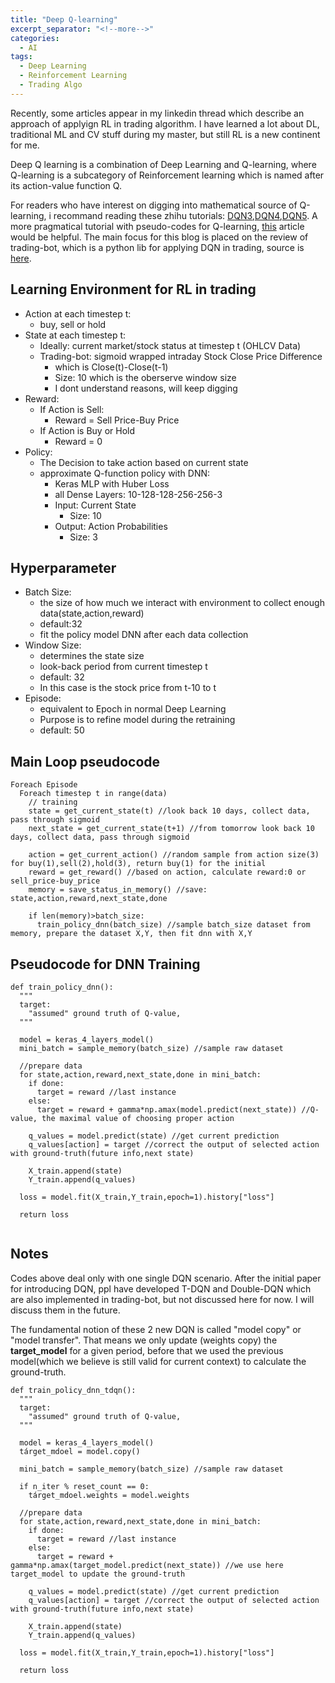 ```yaml
---
title: "Deep Q-learning"
excerpt_separator: "<!--more-->"
categories:
  - AI
tags:
  - Deep Learning 
  - Reinforcement Learning 
  - Trading Algo
---
```


Recently, some articles appear in my linkedin thread which describe an approach of applyign RL in trading algorithm.
I have learned a lot about DL, traditional ML and CV stuff during my master, but still RL is a new continent for me.

Deep Q learning is a combination of Deep Learning and Q-learning, where Q-learning is a subcategory of Reinforcement learning 
which is named after its action-value function Q.

For readers who have interest on digging into mathematical source of Q-learning, i recommand reading these zhihu tutorials: [DQN3](https://zhuanlan.zhihu.com/p/21340755?refer=intelligentunit),[DQN4](https://zhuanlan.zhihu.com/p/21378532?refer=intelligentunit),[DQN5](https://zhuanlan.zhihu.com/p/21421729). A more pragmatical tutorial with pseudo-codes for Q-learning, [this](https://www.analyticsvidhya.com/blog/2019/04/introduction-deep-q-learning-python/) article would be helpful. The main focus for this blog is placed on the review of trading-bot, which is a python lib for applying DQN in trading, source is [here](https://github.com/pskrunner14/trading-bot).

## Learning Environment for RL in trading
- Action at each timestep t:
  - buy, sell or hold
- State at each timestep t:
  - Ideally: current market/stock status at timestep t (OHLCV Data)
  - Trading-bot: sigmoid wrapped intraday Stock Close Price Difference 
    - which is Close(t)-Close(t-1)
    - Size: 10 which is the oberserve window size
    - I dont understand reasons, will keep digging
- Reward:
  - If Action is Sell: 
    - Reward = Sell Price-Buy Price 
  - If Action is Buy or Hold
    - Reward = 0
- Policy:
  - The Decision to take action based on current state 
  - approximate Q-function policy with DNN:
    - Keras MLP with Huber Loss
    - all Dense Layers: 10-128-128-256-256-3
    - Input: Current State
      - Size: 10
    - Output: Action Probabilities
      - Size: 3

## Hyperparameter
- Batch Size: 
  - the size of how much we interact with environment to collect enough data(state,action,reward)
  - default:32
  - fit the policy model DNN after each data collection
- Window Size:
  - determines the state size
  - look-back period from current timestep t
  - default: 32
  - In this case is the stock price from t-10 to t
- Episode:
  - equivalent to Epoch in normal Deep Learning
  - Purpose is to refine model during the retraining
  - default: 50

## Main Loop pseudocode
```
Foreach Episode
  Foreach timestep t in range(data)
    // training
    state = get_current_state(t) //look back 10 days, collect data, pass through sigmoid
    next_state = get_current_state(t+1) //from tomorrow look back 10 days, collect data, pass through sigmoid

    action = get_current_action() //random sample from action size(3) for buy(1),sell(2),hold(3), return buy(1) for the initial
    reward = get_reward() //based on action, calculate reward:0 or sell_price-buy_price
    memory = save_status_in_memory() //save: state,action,reward,next_state,done

    if len(memory)>batch_size:
      train_policy_dnn(batch_size) //sample batch_size dataset from memory, prepare the dataset X,Y, then fit dnn with X,Y

```

## Pseudocode for DNN Training
```
def train_policy_dnn():
  """
  target:
    "assumed" ground truth of Q-value, 
  """

  model = keras_4_layers_model()
  mini_batch = sample_memory(batch_size) //sample raw dataset

  //prepare data
  for state,action,reward,next_state,done in mini_batch:
    if done:
      target = reward //last instance
    else:
      target = reward + gamma*np.amax(model.predict(next_state)) //Q-value, the maximal value of choosing proper action

    q_values = model.predict(state) //get current prediction
    q_values[action] = target //correct the output of selected action with ground-truth(future info,next state)

    X_train.append(state)
    Y_train.append(q_values)

  loss = model.fit(X_train,Y_train,epoch=1).history["loss"]

  return loss


```

## Notes
Codes above deal only with one single DQN scenario. After the initial paper for introducing DQN, ppl have developed T-DQN and Double-DQN which are also implemented in trading-bot, but not discussed here for now. I will discuss them in the future.

The fundamental notion of these 2 new DQN is called "model copy" or "model transfer". That means we only update (weights copy) the **target_model** for a given period, before that we used the previous model(which we believe is still valid for current context) to calculate the ground-truth.

```
def train_policy_dnn_tdqn():
  """
  target:
    "assumed" ground truth of Q-value, 
  """

  model = keras_4_layers_model()
  tárget_mdoel = model.copy()

  mini_batch = sample_memory(batch_size) //sample raw dataset

  if n_iter % reset_count == 0:
    tárget_mdoel.weights = model.weights

  //prepare data
  for state,action,reward,next_state,done in mini_batch:
    if done:
      target = reward //last instance
    else:
      target = reward + gamma*np.amax(target_model.predict(next_state)) //we use here target_model to update the ground-truth

    q_values = model.predict(state) //get current prediction
    q_values[action] = target //correct the output of selected action with ground-truth(future info,next state)

    X_train.append(state)
    Y_train.append(q_values)

  loss = model.fit(X_train,Y_train,epoch=1).history["loss"]

  return loss


```

<!-- ## Value Function

- Target: 
  - a decision problem: how to use X Dollars to maximize its **reward**
- Policy(Decision Function):
  - simple policy: based only on capital X
```
  if X > 50k:
    invest in stock market
  else if X > 100k
    invest in immobilien market
  else:
    invest in books to learn something
``` 
  - better policy: based on capital X and intrinsic **value**

```
  invest in policy x, which x has estimated maximal reward.

  Expected x return:
  if x = invest in stock market:
    estimated reward = -100 (because of bearish market)
  else if x = invest in immobilien market & Capital X > 100k:
    estimated reward = +500 (because the immo bubble still exists)
  else if x = invest in books & Capital X < 100k:
    estimated reward = +1000 (because u learn somthing!)

```

## Bellman Equation
- Target:
  - How to quantitatively estimate the **value function**?

- Return is cumulative reward 
![Cumulative Reward](https://www.zhihu.com/equation?tex=G_t+%3D+R_%7Bt%2B1%7D+%2B+%5Clambda+R_%7Bt%2B2%7D+%2B+...+%3D+%5Csum_%7Bk%3D0%7D%5E%5Cinfty%5Clambda%5EkR_%7Bt%2Bk%2B1%7D)

We have discounted factor lambda before each reward.

- Definition:
  - **Value Function** v(s) is the Estimation of **Return** at a given state s
  ![iterative form of v(s)](https://www.zhihu.com/equation?tex=%5Cbegin%7Balign%7D%0A+v%28s%29+%26+%3D+%5Cmathbb+E%5BG_t%7CS_t+%3D+s%5D+%5C%5C%5C%5C%0A++++++%26+%3D+%5Cmathbb+E%5BR_%7Bt%2B1%7D%2B%5Clambda+R_%7Bt%2B2%7D+%2B+%5Clambda+%5E2R_%7Bt%2B3%7D+%2B+...%7CS_t+%3D+s%5D+%5C%5C%5C%5C+%0A++++++%26+%3D+%5Cmathbb+E%5BR_%7Bt%2B1%7D%2B%5Clambda+%28R_%7Bt%2B2%7D+%2B+%5Clambda+R_%7Bt%2B3%7D+%2B+...%29%7CS_t+%3D+s%5D+%5C%5C%5C%5C%0A++++++%26+%3D+%5Cmathbb+E%5BR_%7Bt%2B1%7D+%2B+%5Clambda+G_%7Bt%2B1%7D%7CS_t+%3D+s%5D+%5C%5C%5C%5C+%0A++++++%26+%3D+%5Cmathbb+E%5BR_%7Bt%2B1%7D+%2B+%5Clambda+v%28S_%7Bt%2B1%7D%29%7CS_t+%3D+s%5D%0A%5Cend%7Balign%7D)

  ![]()


## Action-Value Function - Extension from Bellman Equation
- Definition:
  - The **Action-Value Function** Q(s,a) is the Estimation of **Return**/Cumulative **Reward** at a given state and an action
  ![Action-Value Function](https://www.zhihu.com/equation?tex=%5Cbegin%7Balign%7D%0AQ%5E%5Cpi%28s%2Ca%29+%26+%3D++%5Cmathbb+E%5Br_%7Bt%2B1%7D+%2B+%5Clambda+r_%7Bt%2B2%7D+%2B+%5Clambda%5E2r_%7Bt%2B3%7D+%2B+...+%7Cs%2Ca%5D+%5C%5C%5C%5C%0A%26+%3D+%5Cmathbb+E_%7Bs%5E%5Cprime%7D%5Br%2B%5Clambda+Q%5E%5Cpi%28s%5E%5Cprime%2Ca%5E%5Cprime%29%7Cs%2Ca%5D%0A%5Cend%7Balign%7D)
- Difference
  -   -->